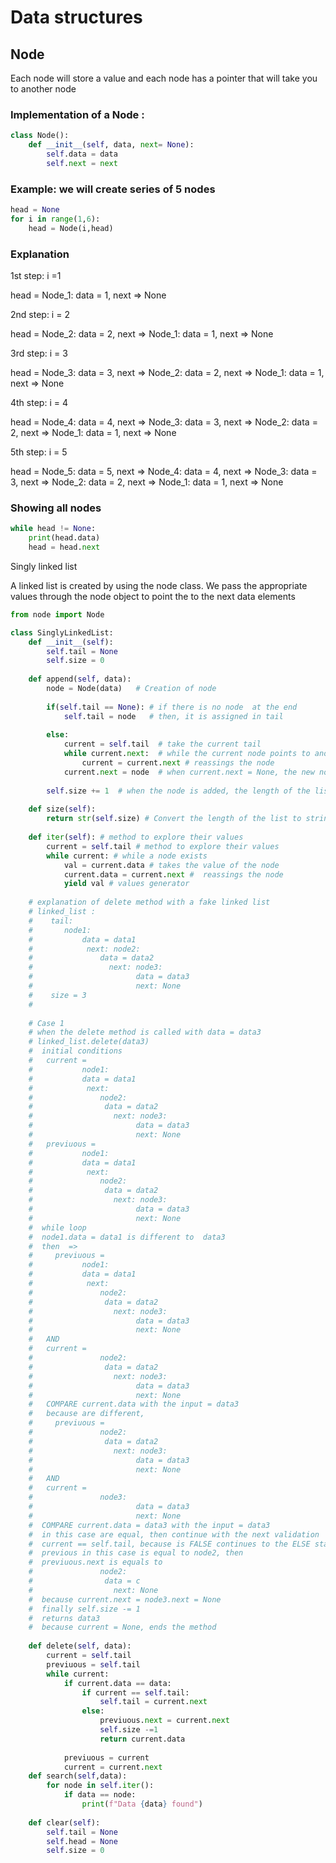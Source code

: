 # Data structures

## Node

Each node will store a value and each node has a pointer that will take you to another node

### Implementation of a Node :

```python
class Node():
    def __init__(self, data, next= None):
        self.data = data
        self.next = next
```

### Example: we will create series of 5 nodes

```python
head = None
for i in range(1,6):      		 
	head = Node(i,head)	  	       
```

### Explanation

1st step: i =1

head =  Node_1: data = 1, next => None

2nd step: i = 2

head =  Node_2: data = 2, next => Node_1: data = 1, next => None

3rd step: i = 3

head =  Node_3: data = 3, next => Node_2: data = 2, next => Node_1: data = 1, next => None

4th step: i = 4

head =  Node_4: data = 4, next => Node_3: data = 3, next => Node_2: data = 2, next => Node_1: data = 1, next => None

5th step: i = 5

head =  Node_5: data = 5, next => Node_4: data = 4, next => Node_3: data = 3, next => Node_2: data = 2, next => Node_1: data = 1, next => None

### Showing all nodes

```python
while head != None:
	print(head.data)
    head = head.next       
```

Singly linked list

A linked list is created by using the node class. We pass the appropriate values through the node object to point the to the next data elements

```python
from node import Node

class SinglyLinkedList:
    def __init__(self):
        self.tail = None
        self.size = 0
        
    def append(self, data):
        node = Node(data)   # Creation of node
        
        if(self.tail == None): # if there is no node  at the end
            self.tail = node   # then, it is assigned in tail
        
        else:
            current = self.tail  # take the current tail
            while current.next:  # while the current node points to another node 
                current = current.next # reassings the node
            current.next = node  # when current.next = None, the new node is assigned
            
        self.size += 1  # when the node is added, the length of the list is incrimented by 1
    
    def size(self): 
        return str(self.size) # Convert the length of the list to string
    
    def iter(self): # method to explore their values
        current = self.tail # method to explore their values
        while current: # while a node exists
            val = current.data # takes the value of the node
            current.data = current.next #  reassings the node
            yield val # values generator
    
    # explanation of delete method with a fake linked list
    # linked_list : 
    #    tail: 
    #    	node1: 
    #			data = data1
    #            next: node2:
    #				data = data2
    #                 next: node3:
    #						data = data3
	#    					next: None
    #    size = 3
    # 
    
    # Case 1
    # when the delete method is called with data = data3
	# linked_list.delete(data3)    
    #  initial conditions
    #   current =
    #			node1: 
    #			data = data1
    #            next:
    #				node2:
    #				 data = data2
    #                  next: node3:
    #						data = data3
	#    					next: None
    # 	previuous =
    #			node1: 
    #			data = data1
    #            next:
    #				node2:
    #				 data = data2
    #                  next: node3:
    #						data = data3
	#    					next: None
    #  while loop
    #  node1.data = data1 is different to  data3 
    #  then  => 
    #     previuous =
    #			node1: 
    #			data = data1
    #            next:
    #				node2:
    #				 data = data2
    #                  next: node3:
    #						data = data3
	#    					next: None
    # 	AND 
    #   current =
    #				node2:
    #				 data = data2
    #                  next: node3:
    #						data = data3
	#    					next: None
    #   COMPARE current.data with the input = data3
    #   because are different,
   	#     previuous =
    #				node2:
    #				 data = data2
    #                  next: node3:
    #						data = data3
	#    					next: None
    # 	AND 
    #   current =
    #				node3:
    #						data = data3
	#    					next: None
    #  COMPARE current.data = data3 with the input = data3
    #  in this case are equal, then continue with the next validation
    #  current == self.tail, because is FALSE continues to the ELSE statment
    #  previous in this case is equal to node2, then 
    #  previuous.next is equals to 
    #				node2:
    #				 data = c
    #                  next: None
    #  because current.next = node3.next = None
    #  finally self.size -= 1
    #  returns data3
    #  because current = None, ends the method
        
    def delete(self, data): 
        current = self.tail
        previuous = self.tail
        while current:
            if current.data == data:
                if current == self.tail:
                    self.tail = current.next
                else:
                    previuous.next = current.next
                    self.size -=1
                    return current.data
                
            previuous = current
            current = current.next
    def search(self,data):
        for node in self.iter(): 
            if data == node:
                print(f"Data {data} found")
                
    def clear(self):
        self.tail = None
        self.head = None
        self.size = 0
```

